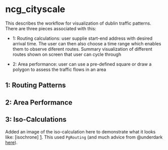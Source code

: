 ncg_cityscale
=============

This describes the workflow for visualization of dublin traffic patterns. There are three pieces associated with this:

 - 1: Routing calculations: user supplie start-end address with desired arrival time. The user can then also choose a time range which enables them to observe diferent routes. Summary visualization of different routes shown on screen that user can cycle through
 
 - 2: Area performance: user can use a pre-defined square or draw a polygon to assess the traffic flows in an area

1: Routing Patterns
-------------------



2: Area Performance
-------------------



3: Iso-Calculations
-------------------
Added an image of the iso-calculation here to demonstrate what it looks like:
[isochrone] [1]. This used `PgRouting` (and much advice from @underdark [here][2]). 

[1]: http://www.flickr.com/photos/90859215@N03/8252169937/
[2]: http://underdark.wordpress.com/2011/09/25/a-closer-look-at-alpha-shapes-in-pgrouting/